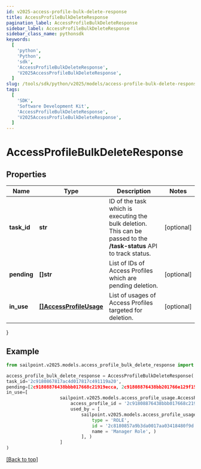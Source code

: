 ```yaml
---
id: v2025-access-profile-bulk-delete-response
title: AccessProfileBulkDeleteResponse
pagination_label: AccessProfileBulkDeleteResponse
sidebar_label: AccessProfileBulkDeleteResponse
sidebar_class_name: pythonsdk
keywords:
  [
    'python',
    'Python',
    'sdk',
    'AccessProfileBulkDeleteResponse',
    'V2025AccessProfileBulkDeleteResponse',
  ]
slug: /tools/sdk/python/v2025/models/access-profile-bulk-delete-response
tags:
  [
    'SDK',
    'Software Development Kit',
    'AccessProfileBulkDeleteResponse',
    'V2025AccessProfileBulkDeleteResponse',
  ]
---
```


# AccessProfileBulkDeleteResponse

## Properties

| Name | Type | Description | Notes |
| --- | --- | --- | --- |
| **task_id** | **str** | ID of the task which is executing the bulk deletion. This can be passed to the **/task-status** API to track status. | [optional] |
| **pending** | **[]str** | List of IDs of Access Profiles which are pending deletion. | [optional] |
| **in_use** | [**[]AccessProfileUsage**](access-profile-usage) | List of usages of Access Profiles targeted for deletion. | [optional] |

}

## Example

```python
from sailpoint.v2025.models.access_profile_bulk_delete_response import AccessProfileBulkDeleteResponse

access_profile_bulk_delete_response = AccessProfileBulkDeleteResponse(
task_id='2c9180867817ac4d017817c491119a20',
pending=[2c91808876438bbb017668c21919ecca, 2c91808876438bb201766e129f151816],
in_use=[
                    sailpoint.v2025.models.access_profile_usage.AccessProfileUsage(
                        access_profile_id = '2c91808876438bbb017668c21919ecca',
                        used_by = [
                            sailpoint.v2025.models.access_profile_usage_used_by_inner.AccessProfileUsage_usedBy_inner(
                                type = 'ROLE',
                                id = '2c8180857a9b3da0017aa03418480f9d',
                                name = 'Manager Role', )
                            ], )
                    ]
)

```

[[Back to top]](#)
